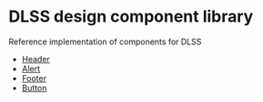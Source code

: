 # DLSS design component library
Reference implementation of components for DLSS

* [Header](header/)
* [Alert](alert/)
* [Footer](footer/)
* [Button](button/)
